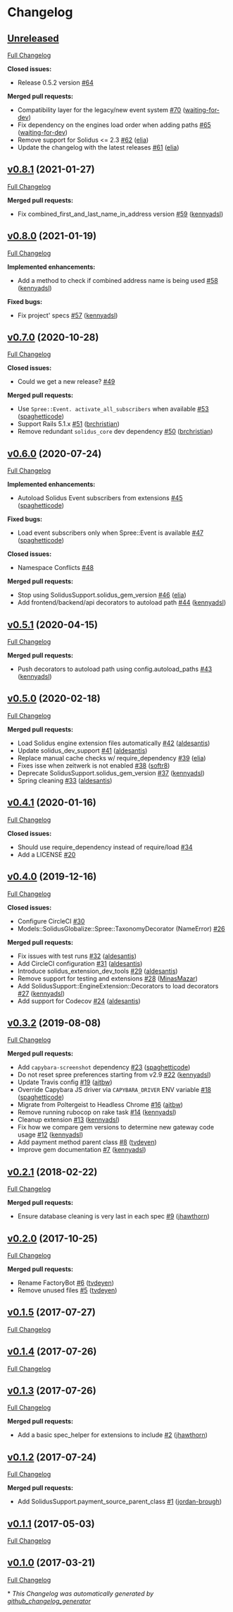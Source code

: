 # Changelog

## [Unreleased](https://github.com/solidusio/solidus_support/tree/HEAD)

[Full Changelog](https://github.com/solidusio/solidus_support/compare/v0.8.1...HEAD)

**Closed issues:**

- Release 0.5.2  version [\#64](https://github.com/solidusio/solidus_support/issues/64)

**Merged pull requests:**

- Compatibility layer for the legacy/new event system [\#70](https://github.com/solidusio/solidus_support/pull/70) ([waiting-for-dev](https://github.com/waiting-for-dev))
- Fix dependency on the engines load order when adding paths [\#65](https://github.com/solidusio/solidus_support/pull/65) ([waiting-for-dev](https://github.com/waiting-for-dev))
- Remove support for Solidus \<= 2.3 [\#62](https://github.com/solidusio/solidus_support/pull/62) ([elia](https://github.com/elia))
- Update the changelog with the latest releases [\#61](https://github.com/solidusio/solidus_support/pull/61) ([elia](https://github.com/elia))

## [v0.8.1](https://github.com/solidusio/solidus_support/tree/v0.8.1) (2021-01-27)

[Full Changelog](https://github.com/solidusio/solidus_support/compare/v0.8.0...v0.8.1)

**Merged pull requests:**

- Fix combined\_first\_and\_last\_name\_in\_address version [\#59](https://github.com/solidusio/solidus_support/pull/59) ([kennyadsl](https://github.com/kennyadsl))

## [v0.8.0](https://github.com/solidusio/solidus_support/tree/v0.8.0) (2021-01-19)

[Full Changelog](https://github.com/solidusio/solidus_support/compare/v0.7.0...v0.8.0)

**Implemented enhancements:**

- Add a method to check if combined address name is being used  [\#58](https://github.com/solidusio/solidus_support/pull/58) ([kennyadsl](https://github.com/kennyadsl))

**Fixed bugs:**

- Fix project' specs [\#57](https://github.com/solidusio/solidus_support/pull/57) ([kennyadsl](https://github.com/kennyadsl))

## [v0.7.0](https://github.com/solidusio/solidus_support/tree/v0.7.0) (2020-10-28)

[Full Changelog](https://github.com/solidusio/solidus_support/compare/v0.6.0...v0.7.0)

**Closed issues:**

- Could we get a new release? [\#49](https://github.com/solidusio/solidus_support/issues/49)

**Merged pull requests:**

- Use `Spree::Event. activate_all_subscribers` when available [\#53](https://github.com/solidusio/solidus_support/pull/53) ([spaghetticode](https://github.com/spaghetticode))
- Support Rails 5.1.x [\#51](https://github.com/solidusio/solidus_support/pull/51) ([brchristian](https://github.com/brchristian))
- Remove redundant `solidus_core` dev dependency [\#50](https://github.com/solidusio/solidus_support/pull/50) ([brchristian](https://github.com/brchristian))

## [v0.6.0](https://github.com/solidusio/solidus_support/tree/v0.6.0) (2020-07-24)

[Full Changelog](https://github.com/solidusio/solidus_support/compare/v0.5.1...v0.6.0)

**Implemented enhancements:**

- Autoload Solidus Event subscribers from extensions [\#45](https://github.com/solidusio/solidus_support/pull/45) ([spaghetticode](https://github.com/spaghetticode))

**Fixed bugs:**

- Load event subscribers only when Spree::Event is available [\#47](https://github.com/solidusio/solidus_support/pull/47) ([spaghetticode](https://github.com/spaghetticode))

**Closed issues:**

- Namespace Conflicts [\#48](https://github.com/solidusio/solidus_support/issues/48)

**Merged pull requests:**

- Stop using SolidusSupport.solidus\_gem\_version [\#46](https://github.com/solidusio/solidus_support/pull/46) ([elia](https://github.com/elia))
- Add frontend/backend/api decorators to autoload path [\#44](https://github.com/solidusio/solidus_support/pull/44) ([kennyadsl](https://github.com/kennyadsl))

## [v0.5.1](https://github.com/solidusio/solidus_support/tree/v0.5.1) (2020-04-15)

[Full Changelog](https://github.com/solidusio/solidus_support/compare/v0.5.0...v0.5.1)

**Merged pull requests:**

- Push decorators to autoload path using config.autoload\_paths [\#43](https://github.com/solidusio/solidus_support/pull/43) ([kennyadsl](https://github.com/kennyadsl))

## [v0.5.0](https://github.com/solidusio/solidus_support/tree/v0.5.0) (2020-02-18)

[Full Changelog](https://github.com/solidusio/solidus_support/compare/v0.4.1...v0.5.0)

**Merged pull requests:**

- Load Solidus engine extension files automatically [\#42](https://github.com/solidusio/solidus_support/pull/42) ([aldesantis](https://github.com/aldesantis))
- Update solidus\_dev\_support [\#41](https://github.com/solidusio/solidus_support/pull/41) ([aldesantis](https://github.com/aldesantis))
- Replace manual cache checks w/ require\_dependency [\#39](https://github.com/solidusio/solidus_support/pull/39) ([elia](https://github.com/elia))
- Fixes isse when zeitwerk is not enabled [\#38](https://github.com/solidusio/solidus_support/pull/38) ([softr8](https://github.com/softr8))
- Deprecate SolidusSupport.solidus\_gem\_version [\#37](https://github.com/solidusio/solidus_support/pull/37) ([kennyadsl](https://github.com/kennyadsl))
- Spring cleaning [\#33](https://github.com/solidusio/solidus_support/pull/33) ([aldesantis](https://github.com/aldesantis))

## [v0.4.1](https://github.com/solidusio/solidus_support/tree/v0.4.1) (2020-01-16)

[Full Changelog](https://github.com/solidusio/solidus_support/compare/v0.4.0...v0.4.1)

**Closed issues:**

- Should use require\_dependency instead of require/load [\#34](https://github.com/solidusio/solidus_support/issues/34)
- Add a LICENSE [\#20](https://github.com/solidusio/solidus_support/issues/20)

## [v0.4.0](https://github.com/solidusio/solidus_support/tree/v0.4.0) (2019-12-16)

[Full Changelog](https://github.com/solidusio/solidus_support/compare/v0.3.2...v0.4.0)

**Closed issues:**

- Configure CircleCI [\#30](https://github.com/solidusio/solidus_support/issues/30)
- Models::SolidusGlobalize::Spree::TaxonomyDecorator \(NameError\) [\#26](https://github.com/solidusio/solidus_support/issues/26)

**Merged pull requests:**

- Fix issues with test runs [\#32](https://github.com/solidusio/solidus_support/pull/32) ([aldesantis](https://github.com/aldesantis))
- Add CircleCI configuration [\#31](https://github.com/solidusio/solidus_support/pull/31) ([aldesantis](https://github.com/aldesantis))
- Introduce solidus\_extension\_dev\_tools [\#29](https://github.com/solidusio/solidus_support/pull/29) ([aldesantis](https://github.com/aldesantis))
- Remove support for testing and extensions [\#28](https://github.com/solidusio/solidus_support/pull/28) ([MinasMazar](https://github.com/MinasMazar))
- Add SolidusSupport::EngineExtension::Decorators to load decorators [\#27](https://github.com/solidusio/solidus_support/pull/27) ([kennyadsl](https://github.com/kennyadsl))
- Add support for Codecov [\#24](https://github.com/solidusio/solidus_support/pull/24) ([aldesantis](https://github.com/aldesantis))

## [v0.3.2](https://github.com/solidusio/solidus_support/tree/v0.3.2) (2019-08-08)

[Full Changelog](https://github.com/solidusio/solidus_support/compare/v0.2.1...v0.3.2)

**Merged pull requests:**

- Add `capybara-screenshot` dependency [\#23](https://github.com/solidusio/solidus_support/pull/23) ([spaghetticode](https://github.com/spaghetticode))
- Do not reset spree preferences starting from v2.9 [\#22](https://github.com/solidusio/solidus_support/pull/22) ([kennyadsl](https://github.com/kennyadsl))
- Update Travis config [\#19](https://github.com/solidusio/solidus_support/pull/19) ([aitbw](https://github.com/aitbw))
- Override Capybara JS driver via `CAPYBARA_DRIVER` ENV variable [\#18](https://github.com/solidusio/solidus_support/pull/18) ([spaghetticode](https://github.com/spaghetticode))
- Migrate from Poltergeist to Headless Chrome [\#16](https://github.com/solidusio/solidus_support/pull/16) ([aitbw](https://github.com/aitbw))
- Remove running rubocop on rake task [\#14](https://github.com/solidusio/solidus_support/pull/14) ([kennyadsl](https://github.com/kennyadsl))
- Cleanup extension [\#13](https://github.com/solidusio/solidus_support/pull/13) ([kennyadsl](https://github.com/kennyadsl))
- Fix how we compare gem versions to determine new gateway code usage [\#12](https://github.com/solidusio/solidus_support/pull/12) ([kennyadsl](https://github.com/kennyadsl))
- Add payment method parent class [\#8](https://github.com/solidusio/solidus_support/pull/8) ([tvdeyen](https://github.com/tvdeyen))
- Improve gem documentation [\#7](https://github.com/solidusio/solidus_support/pull/7) ([kennyadsl](https://github.com/kennyadsl))

## [v0.2.1](https://github.com/solidusio/solidus_support/tree/v0.2.1) (2018-02-22)

[Full Changelog](https://github.com/solidusio/solidus_support/compare/v0.2.0...v0.2.1)

**Merged pull requests:**

- Ensure database cleaning is very last in each spec [\#9](https://github.com/solidusio/solidus_support/pull/9) ([jhawthorn](https://github.com/jhawthorn))

## [v0.2.0](https://github.com/solidusio/solidus_support/tree/v0.2.0) (2017-10-25)

[Full Changelog](https://github.com/solidusio/solidus_support/compare/v0.1.5...v0.2.0)

**Merged pull requests:**

- Rename FactoryBot [\#6](https://github.com/solidusio/solidus_support/pull/6) ([tvdeyen](https://github.com/tvdeyen))
- Remove unused files [\#5](https://github.com/solidusio/solidus_support/pull/5) ([tvdeyen](https://github.com/tvdeyen))

## [v0.1.5](https://github.com/solidusio/solidus_support/tree/v0.1.5) (2017-07-27)

[Full Changelog](https://github.com/solidusio/solidus_support/compare/v0.1.4...v0.1.5)

## [v0.1.4](https://github.com/solidusio/solidus_support/tree/v0.1.4) (2017-07-26)

[Full Changelog](https://github.com/solidusio/solidus_support/compare/v0.1.3...v0.1.4)

## [v0.1.3](https://github.com/solidusio/solidus_support/tree/v0.1.3) (2017-07-26)

[Full Changelog](https://github.com/solidusio/solidus_support/compare/v0.1.2...v0.1.3)

**Merged pull requests:**

- Add a basic spec\_helper for extensions to include [\#2](https://github.com/solidusio/solidus_support/pull/2) ([jhawthorn](https://github.com/jhawthorn))

## [v0.1.2](https://github.com/solidusio/solidus_support/tree/v0.1.2) (2017-07-24)

[Full Changelog](https://github.com/solidusio/solidus_support/compare/v0.1.1...v0.1.2)

**Merged pull requests:**

- Add SolidusSupport.payment\_source\_parent\_class [\#1](https://github.com/solidusio/solidus_support/pull/1) ([jordan-brough](https://github.com/jordan-brough))

## [v0.1.1](https://github.com/solidusio/solidus_support/tree/v0.1.1) (2017-05-03)

[Full Changelog](https://github.com/solidusio/solidus_support/compare/v0.1.0...v0.1.1)

## [v0.1.0](https://github.com/solidusio/solidus_support/tree/v0.1.0) (2017-03-21)

[Full Changelog](https://github.com/solidusio/solidus_support/compare/b34d603b2b603e8799ce801913b577322bd39bdc...v0.1.0)



\* *This Changelog was automatically generated by [github_changelog_generator](https://github.com/github-changelog-generator/github-changelog-generator)*

